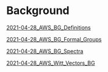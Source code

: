 # Background

[2021-04-28_AWS_BG_Definitions](zettelkasten/2021-04-28_AWS_BG_Definitions.md)

[2021-04-28_AWS_BG_Formal_Groups](zettelkasten/2021-04-28_AWS_BG_Formal_Groups.md)

[2021-04-28_AWS_BG_Spectra](zettelkasten/2021-04-28_AWS_BG_Spectra.md)

[2021-04-28_AWS_Witt_Vectors_BG](zettelkasten/2021-04-28_AWS_Witt_Vectors_BG.md)